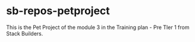 # sb-repos-petproject
This is the Pet Project of the module 3 in the Training plan - Pre TIer 1 from Stack Builders.
